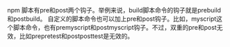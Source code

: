 npm 脚本有pre和post两个钩子。举例来说，build脚本命令的钩子就是prebuild和postbuild。
自定义的脚本命令也可以加上pre和post钩子。比如，myscript这个脚本命令，也有premyscript和postmyscript钩子。不过，双重的pre和post无效，比如prepretest和postposttest是无效的。